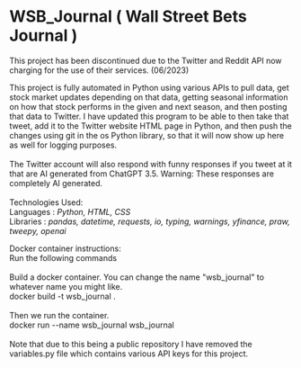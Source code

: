 # WSB_Journal ( Wall Street Bets Journal )

This project has been discontinued due to the Twitter and Reddit API now charging for the use of their services. (06/2023)

This project is fully automated in Python using various APIs to pull data, get stock market updates depending on that data, getting seasonal information on how that stock performs in the given and next season, and then posting that data to Twitter. I have updated this program to be able to then take that tweet, add it to the Twitter website HTML page in Python, and then push the changes using git in the os Python library, so that it will now show up here as well for logging purposes.<br>
<br>
The Twitter account will also respond with funny responses if you tweet at it that are AI generated from ChatGPT 3.5. Warning: These responses are completely AI generated.<br>
<br>
Technologies Used:
<br>
Languages : <i> Python, HTML, CSS </i>
<br>
Libraries : <i> pandas, datetime, requests, io, typing, warnings, yfinance, praw, tweepy, openai </i>
<br>

Docker container instructions:<br>
Run the following commands<br>
<br>
Build a docker container. You can change the name "wsb_journal" to whatever name you might like.<br>
docker build -t wsb_journal . <br>
<br>
Then we run the container.<br>
docker run --name wsb_journal wsb_journal<br>
<br>
Note that due to this being a public repository I have removed the variables.py file which contains various API keys for this project.<br>
<br>
